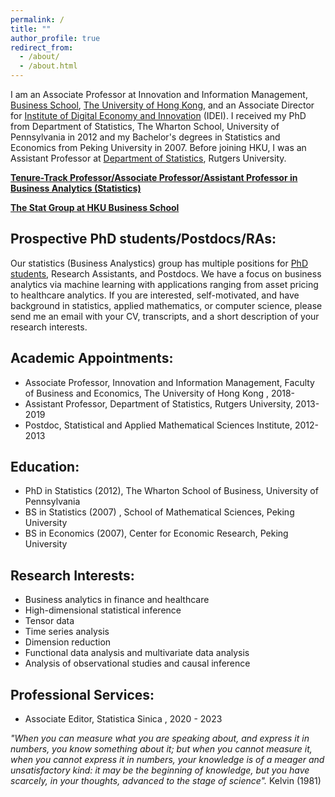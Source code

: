```yaml
---
permalink: /
title: ""
author_profile: true
redirect_from: 
  - /about/
  - /about.html
---
```


I am an Associate Professor at Innovation and Information Management, [Business School](https://www.hkubs.hku.hk/), [The University of Hong Kong](https://www.hku.hk/), and an Associate Director for [Institute of Digital Economy and Innovation](https://idei.hkubs.hku.hk/) (IDEI). I received my PhD from Department of Statistics, The Wharton School, University of Pennsylvania in 2012 and my Bachelor's degrees in Statistics and Economics from Peking University in 2007. Before joining HKU, I was an Assistant Professor at [Department of Statistics](https://stat.rutgers.edu/), Rutgers University.

[**Tenure-Track Professor/Associate Professor/Assistant Professor in Business Analytics (Statistics)**](https://jobs.hku.hk/cw/en/listing/)

[**The Stat Group at HKU Business School**](https://hkubs-stat.github.io/)

Prospective PhD students/Postdocs/RAs: 
------
Our statistics (Business Analystics) group has multiple positions for [PhD students](https://phd.hkubs.hku.hk//), Research Assistants, and Postdocs. We have a focus on business analytics via machine learning with applications ranging from asset pricing to healthcare analytics. If you are interested, self-motivated, and have background in statistics, applied mathematics, or computer science, please send me an email with your CV, transcripts, and a short description of your research interests. 

Academic Appointments:
------
- Associate Professor, Innovation and Information Management, Faculty of Business and Economics, The University of Hong Kong , 2018-
- Assistant Professor, Department of Statistics, Rutgers University,  2013-2019
- Postdoc, Statistical and Applied Mathematical Sciences Institute,  2012-2013

Education:
------
- PhD in Statistics (2012), The Wharton School of Business, University of Pennsylvania
- BS in Statistics (2007) , School of Mathematical Sciences, Peking University
- BS in Economics (2007), Center for Economic Research, Peking University

Research Interests:
------
- Business analytics in finance and healthcare
- High-dimensional statistical inference
- Tensor data
- Time series analysis
- Dimension reduction
- Functional data analysis and multivariate data analysis
- Analysis of observational studies and causal inference

Professional Services:
------
- Associate Editor, Statistica Sinica , 2020 - 2023

*"When you can measure what you are speaking about, and express it in numbers, you know something about it; but when you cannot measure it, when you cannot express it in numbers, your knowledge is of a meager and unsatisfactory kind: it may be the beginning of knowledge, but you have scarcely, in your thoughts, advanced to the stage of science".* Kelvin (1981)
